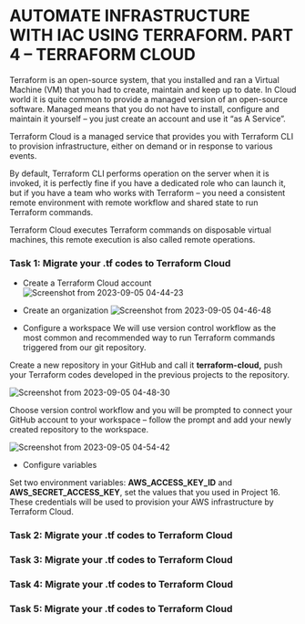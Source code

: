 # AUTOMATE INFRASTRUCTURE WITH IAC USING TERRAFORM. PART 4 – TERRAFORM CLOUD
 Terraform is an open-source system, that you installed and ran a Virtual Machine (VM) that you had to create, maintain and keep up to date. In Cloud world it is quite common to provide a managed version of an open-source software. Managed means that you do not have to install, configure and maintain it yourself – you just create an account and use it “as A Service”.

Terraform Cloud is a managed service that provides you with Terraform CLI to provision infrastructure, either on demand or in response to various events.

By default, Terraform CLI performs operation on the server when it is invoked, it is perfectly fine if you have a dedicated role who can launch it, but if you have a team who works with Terraform – you need a consistent remote environment with remote workflow and shared state to run Terraform commands.

Terraform Cloud executes Terraform commands on disposable virtual machines, this remote execution is also called remote operations.

### Task 1: Migrate your .tf codes to Terraform Cloud
* Create a Terraform Cloud account
![Screenshot from 2023-09-05 04-44-23](https://github.com/Lukobet/Darey.io_pbl/assets/110517150/5f5b7b81-9b91-49fa-ad22-f9d103330f36)
* Create an organization
![Screenshot from 2023-09-05 04-46-48](https://github.com/Lukobet/Darey.io_pbl/assets/110517150/5d0004a0-3b47-43be-8b7b-ff1ebbcfc6cf)

* Configure a workspace
We will use version control workflow as the most common and recommended way to run Terraform commands triggered from our git repository.

Create a new repository in your GitHub and call it **terraform-cloud,** push your Terraform codes developed in the previous projects to the repository.

![Screenshot from 2023-09-05 04-48-30](https://github.com/Lukobet/Darey.io_pbl/assets/110517150/0baaafd3-d507-4894-9697-f8ab3bffea68)

Choose version control workflow and you will be prompted to connect your GitHub account to your workspace – follow the prompt and add your newly created repository to the workspace.

![Screenshot from 2023-09-05 04-54-42](https://github.com/Lukobet/Darey.io_pbl/assets/110517150/719f1803-3acf-4cec-9376-bca8f7577f62)
* Configure variables

Set two environment variables: **AWS_ACCESS_KEY_ID** and **AWS_SECRET_ACCESS_KEY**, set the values that you used in Project 16. These credentials will be used to provision your AWS infrastructure by Terraform Cloud.

### Task 2: Migrate your .tf codes to Terraform Cloud
### Task 3: Migrate your .tf codes to Terraform Cloud
### Task 4: Migrate your .tf codes to Terraform Cloud
### Task 5: Migrate your .tf codes to Terraform Cloud
